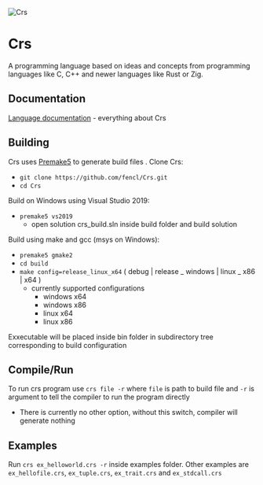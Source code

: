 ![Crs](https://github.com/fencl/fencl.github.io/raw/master/crs/logomd.svg)

# Crs
A programming language based on ideas and concepts from programming languages like C, C++ and newer languages like Rust or Zig. 

## Documentation
[Language documentation](https://fencl.github.io/crs/) - everything about Crs

## Building
Crs uses [Premake5](https://premake.github.io/) to generate build files .
Clone Crs:
- `git clone https://github.com/fencl/Crs.git`
- `cd Crs`

Build on Windows using Visual Studio 2019:
- `premake5 vs2019`
	- open solution crs_build.sln inside build folder and build solution

Build using make and gcc (msys on Windows):
- `premake5 gmake2`
- `cd build`
- `make config=release_linux_x64` ( debug | release \_ windows | linux \_ x86 | x64 )
	- currently supported configurations
		- windows x64
		- windows x86
		- linux x64
		- linux x86

Exxecutable will be placed inside bin folder in subdirectory tree corresponding to build configuration

## Compile/Run
To run crs program use `crs file -r` where `file` is path to build file and `-r` is argument to tell the compiler to run the program directly
 - There is currently no other option, without this switch, compiler will generate nothing

## Examples
Run `crs ex_helloworld.crs -r` inside examples folder. Other examples are `ex_hellofile.crs`, `ex_tuple.crs`, `ex_trait.crs` and `ex_stdcall.crs`